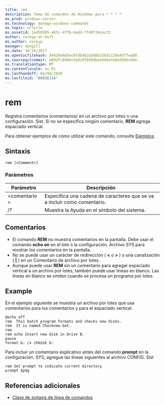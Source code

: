 ```yaml
---
title: rem
description: Tema de comandos de Windows para * * * *-
ms.prod: windows-server
ms.technology: manage-windows-commands
ms.topic: article
ms.assetid: 1a45b585-a83c-4ff6-badd-ff40f34cec23
author: coreyp-at-msft
ms.author: coreyp
manager: dongill
ms.date: 10/16/2017
ms.openlocfilehash: 94428e6d5ec6fdb482a5d0d15bd1120e45ffea80
ms.sourcegitcommit: b00d7c8968c4adc8f699dbee694afe6ed36bc9de
ms.translationtype: MT
ms.contentlocale: es-ES
ms.lasthandoff: 04/08/2020
ms.locfileid: "80836118"
---
```

# <a name="rem"></a>rem



Registra comentarios (comentarios) en un archivo por lotes o una configuración. Sist. Si no se especifica ningún comentario, **REM** agrega espaciado vertical.

Para obtener ejemplos de cómo utilizar este comando, consulte [Ejemplos](#BKMK_examples).

## <a name="syntax"></a>Sintaxis

```
rem [<Comment>]
```

### <a name="parameters"></a>Parámetros

|Parámetro|Descripción|
|---------|-----------|
|\<comentario >|Especifica una cadena de caracteres que se va a incluir como comentario.|
|/?|Muestra la Ayuda en el símbolo del sistema.|

## <a name="remarks"></a>Comentarios

-   El comando **REM** no muestra comentarios en la pantalla. Debe usar el comando **echo on** en el lote o la configuración. Archivo SYS para mostrar los comentarios en la pantalla.
-   No se puede usar un carácter de redirección ( **<** o **>** ) o una canalización ( **|** ) en un Comentario de archivo por lotes.
-   Aunque puede usar **REM** sin un comentario para agregar espaciado vertical a un archivo por lotes, también puede usar líneas en blanco. Las líneas en blanco se omiten cuando se procesa un programa por lotes.

## <a name="examples"></a><a name=BKMK_examples></a>Example

En el ejemplo siguiente se muestra un archivo por lotes que usa comentarios para los comentarios y para el espaciado vertical:
```
@echo off
rem  This batch program formats and checks new disks.
rem  It is named Checknew.bat.
rem
rem echo Insert new disk in Drive B.
pause 
format b: /v chkdsk b: 
```
Para incluir un comentario explicativo antes del comando **prompt** en la configuración. SYS, agregue las líneas siguientes al archivo CONFIG. Sist
```
rem Set prompt to indicate current directory
prompt $p$g
```

## <a name="additional-references"></a>Referencias adicionales

- [Clave de sintaxis de línea de comandos](command-line-syntax-key.md)